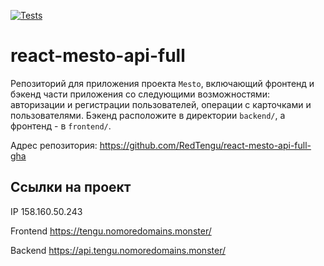 [![Tests](https://github.com/RedTengu/react-mesto-api-full-gha/blob/main/.github/workflows/tests.yml/badge.svg)](https://github.com/RedTengu/react-mesto-api-full-gha/blob/main/.github/workflows/tests.yml)
# react-mesto-api-full
Репозиторий для приложения проекта `Mesto`, включающий фронтенд и бэкенд части приложения со следующими возможностями: авторизации и регистрации пользователей, операции с карточками и пользователями. Бэкенд расположите в директории `backend/`, а фронтенд - в `frontend/`.

Адрес репозитория: https://github.com/RedTengu/react-mesto-api-full-gha

## Ссылки на проект

IP 158.160.50.243

Frontend https://tengu.nomoredomains.monster/

Backend https://api.tengu.nomoredomains.monster/
